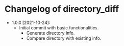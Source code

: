 # Changelog of directory_diff

* 1.0.0 [2021-10-24]:
    * Initial commit with basic functionalities.
        * Generate directory info.
        * Compare directory with existing info.
